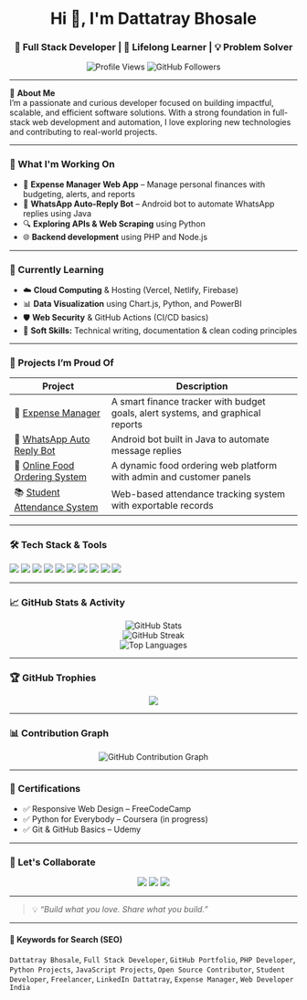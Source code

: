<h1 align="center">Hi 👋, I'm Dattatray Bhosale</h1>
<h3 align="center">🚀 Full Stack Developer | 🧠 Lifelong Learner | 💡 Problem Solver</h3>

<p align="center">
  <img src="https://komarev.com/ghpvc/?username=Datta78&label=Profile%20Views&color=blueviolet&style=flat-square" alt="Profile Views" />
  <img src="https://img.shields.io/github/followers/Datta78?label=Followers&style=social" alt="GitHub Followers" />
</p>

---

🎯 **About Me**  
I’m a passionate and curious developer focused on building impactful, scalable, and efficient software solutions. With a strong foundation in full-stack web development and automation, I love exploring new technologies and contributing to real-world projects.

---

### 🚀 What I'm Working On

- 🧾 **Expense Manager Web App** – Manage personal finances with budgeting, alerts, and reports  
- 🤖 **WhatsApp Auto-Reply Bot** – Android bot to automate WhatsApp replies using Java  
- 🔍 **Exploring APIs & Web Scraping** using Python  
- 🌐 **Backend development** using PHP and Node.js  

---

### 🌱 Currently Learning

- ☁️ **Cloud Computing** & Hosting (Vercel, Netlify, Firebase)  
- 📊 **Data Visualization** using Chart.js, Python, and PowerBI  
- 🛡️ **Web Security** & GitHub Actions (CI/CD basics)  
- 🧠 **Soft Skills:** Technical writing, documentation & clean coding principles  

---

### 🧠 Projects I’m Proud Of

| Project | Description |
|--------|-------------|
| 💸 [Expense Manager](https://github.com/Datta78/ExpenseManager) | A smart finance tracker with budget goals, alert systems, and graphical reports |
| 🤖 [WhatsApp Auto Reply Bot](https://github.com/Datta78/WhatsAppBot) | Android bot built in Java to automate message replies |
| 🛒 [Online Food Ordering System](https://github.com/Datta78/Food-Order-System) | A dynamic food ordering web platform with admin and customer panels |
| 📚 [Student Attendance System](https://github.com/Datta78/AttendanceSystem) | Web-based attendance tracking system with exportable records |

---

### 🛠️ Tech Stack & Tools

<p align="left">
  <img src="https://img.shields.io/badge/PHP-777BB4?style=for-the-badge&logo=php&logoColor=white" />
  <img src="https://img.shields.io/badge/Node.js-339933?style=for-the-badge&logo=nodedotjs&logoColor=white" />
  <img src="https://img.shields.io/badge/Python-3776AB?style=for-the-badge&logo=python&logoColor=white" />
  <img src="https://img.shields.io/badge/MySQL-00758F?style=for-the-badge&logo=mysql&logoColor=white" />
  <img src="https://img.shields.io/badge/HTML5-E34F26?style=for-the-badge&logo=html5&logoColor=white" />
  <img src="https://img.shields.io/badge/CSS3-1572B6?style=for-the-badge&logo=css3&logoColor=white" />
  <img src="https://img.shields.io/badge/JavaScript-F7DF1E?style=for-the-badge&logo=javascript&logoColor=black" />
  <img src="https://img.shields.io/badge/Git-F05032?style=for-the-badge&logo=git&logoColor=white" />
  <img src="https://img.shields.io/badge/GitHub-181717?style=for-the-badge&logo=github&logoColor=white" />
  <img src="https://img.shields.io/badge/XAMPP-FB7A24?style=for-the-badge&logo=xampp&logoColor=white" />
</p>

---

### 📈 GitHub Stats & Activity

<p align="center">
  <img src="https://github-readme-stats.vercel.app/api?username=Datta78&show_icons=true&theme=radical" alt="GitHub Stats" />
  <br/>
  <img src="https://github-readme-streak-stats.herokuapp.com?user=Datta78&theme=radical&hide_border=true" alt="GitHub Streak" />
  <br/>
  <img src="https://github-readme-stats.vercel.app/api/top-langs/?username=Datta78&layout=compact&theme=radical" alt="Top Languages" />
</p>

---

### 🏆 GitHub Trophies

<p align="center">
  <img src="https://github-profile-trophy.vercel.app/?username=Datta78&theme=radical&no-bg=true&margin-w=15" />
</p>

---

### 📊 Contribution Graph

<p align="center">
  <img src="https://github-readme-activity-graph.vercel.app/graph?username=Datta78&theme=radical" alt="GitHub Contribution Graph" />
</p>

---

### 📜 Certifications

- ✅ Responsive Web Design – FreeCodeCamp  
- ✅ Python for Everybody – Coursera (in progress)  
- ✅ Git & GitHub Basics – Udemy  

---

### 🤝 Let's Collaborate

<p align="center">
  <a href="mailto:bhosaledattatray78@gmail.com"><img src="https://img.shields.io/badge/Email-D14836?style=for-the-badge&logo=gmail&logoColor=white"/></a>
  <a href="https://www.linkedin.com/in/dattatray-bhosale/"><img src="https://img.shields.io/badge/LinkedIn-0077B5?style=for-the-badge&logo=linkedin&logoColor=white"/></a>
  <a href="https://github.com/Datta78"><img src="https://img.shields.io/badge/GitHub-Follow-black?style=for-the-badge&logo=github"/></a>
</p>

---

> 💡 *“Build what you love. Share what you build.”*

---

#### 📌 Keywords for Search (SEO)
`Dattatray Bhosale`, `Full Stack Developer`, `GitHub Portfolio`, `PHP Developer`, `Python Projects`, `JavaScript Projects`, `Open Source Contributor`, `Student Developer`, `Freelancer`, `LinkedIn Dattatray`, `Expense Manager`, `Web Developer India`
